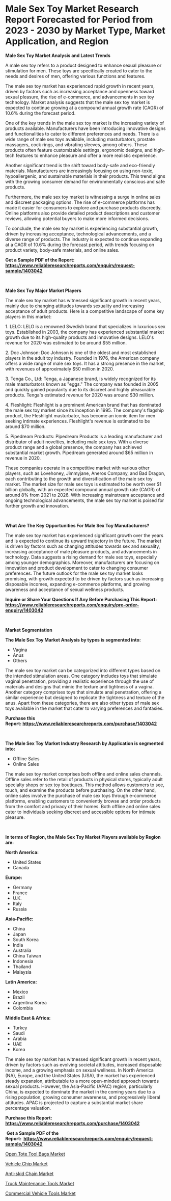 <p><h1>Male Sex Toy Market Research Report Forecasted for Period from 2023 -  2030 by Market Type, Market Application, and Region</h1></p><p><strong>Male Sex Toy Market Analysis and Latest Trends</strong></p>
<p><p>A male sex toy refers to a product designed to enhance sexual pleasure or stimulation for men. These toys are specifically created to cater to the needs and desires of men, offering various functions and features.</p><p>The male sex toy market has experienced rapid growth in recent years, driven by factors such as increasing acceptance and openness toward sexual pleasure, the rise of e-commerce, and advancements in sex toy technology. Market analysis suggests that the male sex toy market is expected to continue growing at a compound annual growth rate (CAGR) of 10.6% during the forecast period.</p><p>One of the key trends in the male sex toy market is the increasing variety of products available. Manufacturers have been introducing innovative designs and functionalities to cater to different preferences and needs. There is a wide range of male sex toys available, including masturbators, prostate massagers, cock rings, and vibrating sleeves, among others. These products often feature customizable settings, ergonomic designs, and high-tech features to enhance pleasure and offer a more realistic experience.</p><p>Another significant trend is the shift toward body-safe and eco-friendly materials. Manufacturers are increasingly focusing on using non-toxic, hypoallergenic, and sustainable materials in their products. This trend aligns with the growing consumer demand for environmentally conscious and safe products.</p><p>Furthermore, the male sex toy market is witnessing a surge in online sales and discreet packaging options. The rise of e-commerce platforms has made it easier for consumers to explore and purchase products discreetly. Online platforms also provide detailed product descriptions and customer reviews, allowing potential buyers to make more informed decisions.</p><p>To conclude, the male sex toy market is experiencing substantial growth, driven by increasing acceptance, technological advancements, and a diverse range of products. The industry is expected to continue expanding at a CAGR of 10.6% during the forecast period, with trends focusing on product variety, body-safe materials, and online sales.</p></p>
<p><strong>Get a Sample PDF of the Report:&nbsp; <a href="https://www.reliableresearchreports.com/enquiry/request-sample/1403042">https://www.reliableresearchreports.com/enquiry/request-sample/1403042</a></strong></p>
<p>&nbsp;</p>
<p><strong>Male Sex Toy Major Market Players</strong></p>
<p><p>The male sex toy market has witnessed significant growth in recent years, mainly due to changing attitudes towards sexuality and increasing acceptance of adult products. Here is a competitive landscape of some key players in this market:</p><p>1. LELO: LELO is a renowned Swedish brand that specializes in luxurious sex toys. Established in 2003, the company has experienced substantial market growth due to its high-quality products and innovative designs. LELO's revenue for 2020 was estimated to be around $55 million.</p><p>2. Doc Johnson: Doc Johnson is one of the oldest and most established players in the adult toy industry. Founded in 1976, the American company offers a wide range of male sex toys. It has a strong presence in the market, with revenues of approximately $50 million in 2020.</p><p>3. Tenga Co., Ltd: Tenga, a Japanese brand, is widely recognized for its male masturbators known as "eggs." The company was founded in 2005 and quickly gained popularity due to its discreet and highly pleasurable products. Tenga's estimated revenue for 2020 was around $30 million.</p><p>4. Fleshlight: Fleshlight is a prominent American brand that has dominated the male sex toy market since its inception in 1995. The company's flagship product, the Fleshlight masturbator, has become an iconic item for men seeking intimate experiences. Fleshlight's revenue is estimated to be around $70 million.</p><p>5. Pipedream Products: Pipedream Products is a leading manufacturer and distributor of adult novelties, including male sex toys. With a diverse product range and a global presence, the company has achieved substantial market growth. Pipedream generated around $65 million in revenue in 2020.</p><p>These companies operate in a competitive market with various other players, such as Lovehoney, Jimmyjane, Aneros Company, and Bad Dragon, each contributing to the growth and diversification of the male sex toy market. The market size for male sex toys is estimated to be worth over $1 billion globally, with an expected compound annual growth rate (CAGR) of around 8% from 2021 to 2026. With increasing mainstream acceptance and ongoing technological advancements, the male sex toy market is poised for further growth and innovation.</p></p>
<p>&nbsp;</p>
<p><strong>What Are The Key Opportunities For Male Sex Toy Manufacturers?</strong></p>
<p><p>The male sex toy market has experienced significant growth over the years and is expected to continue its upward trajectory in the future. The market is driven by factors such as changing attitudes towards sex and sexuality, increasing acceptance of male pleasure products, and advancements in technology. Data suggests a rising demand for male sex toys, especially among younger demographics. Moreover, manufacturers are focusing on innovation and product development to cater to changing consumer preferences. The future outlook for the male sex toy market looks promising, with growth expected to be driven by factors such as increasing disposable incomes, expanding e-commerce platforms, and growing awareness and acceptance of sexual wellness products.</p></p>
<p><strong>Inquire or Share Your Questions If Any Before Purchasing This Report: <a href="https://www.reliableresearchreports.com/enquiry/pre-order-enquiry/1403042">https://www.reliableresearchreports.com/enquiry/pre-order-enquiry/1403042</a></strong></p>
<p>&nbsp;</p>
<p><strong>Market Segmentation</strong></p>
<p><strong>The Male Sex Toy Market Analysis by types is segmented into:</strong></p>
<p><ul><li>Vagina</li><li>Anus</li><li>Others</li></ul></p>
<p><p>The male sex toy market can be categorized into different types based on the intended stimulation areas. One category includes toys that simulate vaginal penetration, providing a realistic experience through the use of materials and designs that mimic the texture and tightness of a vagina. Another category comprises toys that simulate anal penetration, offering a similar experience but designed to replicate the tightness and texture of the anus. Apart from these categories, there are also other types of male sex toys available in the market that cater to varying preferences and fantasies.</p></p>
<p><strong>Purchase this Report:&nbsp;<a href="https://www.reliableresearchreports.com/purchase/1403042">https://www.reliableresearchreports.com/purchase/1403042</a></strong></p>
<p>&nbsp;</p>
<p><strong>The Male Sex Toy Market Industry Research by Application is segmented into:</strong></p>
<p><ul><li>Offline Sales</li><li>Online Sales</li></ul></p>
<p><p>The male sex toy market comprises both offline and online sales channels. Offline sales refer to the retail of products in physical stores, typically adult specialty shops or sex toy boutiques. This method allows customers to see, touch, and examine the products before purchasing. On the other hand, online sales involve the purchase of male sex toys through e-commerce platforms, enabling customers to conveniently browse and order products from the comfort and privacy of their homes. Both offline and online sales cater to individuals seeking discreet and accessible options for intimate pleasure.</p></p>
<p>&nbsp;</p>
<p><strong>In terms of Region, the Male Sex Toy Market Players available by Region are:</strong></p>
<p>
    <p> <strong> North America: </strong>
        <ul>
            <li>United States</li>
            <li>Canada</li>
        </ul>
        </p> 
    <p> <strong> Europe: </strong>
        <ul>
            <li>Germany</li>
            <li>France</li>
            <li>U.K.</li>
            <li>Italy</li>
            <li>Russia</li>
        </ul>
        </p> 
    <p> <strong> Asia-Pacific: </strong>
        <ul>
            <li>China</li>
            <li>Japan</li>
            <li>South Korea</li>
            <li>India</li>
            <li>Australia</li>
            <li>China Taiwan</li>
            <li>Indonesia</li>
            <li>Thailand</li>
            <li>Malaysia</li>
        </ul>
        </p> 
    <p> <strong> Latin America: </strong>
        <ul>
            <li>Mexico</li>
            <li>Brazil</li>
            <li>Argentina Korea</li>
            <li>Colombia</li>
        </ul>
        </p> 
    <p> <strong> Middle East & Africa: </strong>
        <ul>
            <li>Turkey</li>
            <li>Saudi</li>
            <li>Arabia</li>
            <li>UAE</li>
            <li>Korea</li>
        </ul>
    </p>
    </p>
<p><p>The male sex toy market has witnessed significant growth in recent years, driven by factors such as evolving societal attitudes, increased disposable income, and a growing emphasis on sexual wellness. In North America (NA), Europe, and the United States (USA), the market has experienced steady expansion, attributable to a more open-minded approach towards sexual products. However, the Asia-Pacific (APAC) region, particularly China, is expected to dominate the market in the coming years due to a rising population, growing consumer awareness, and progressively liberal attitudes. APAC is projected to capture a substantial market share percentage valuation.</p></p>
<p><strong>Purchase this Report: <a href="https://www.reliableresearchreports.com/purchase/1403042">https://www.reliableresearchreports.com/purchase/1403042</a></strong></p>
<p>&nbsp;<strong>Get a Sample PDF of the Report:&nbsp;&nbsp;<a href="https://www.reliableresearchreports.com/enquiry/request-sample/1403042">https://www.reliableresearchreports.com/enquiry/request-sample/1403042</a></strong></p>
<p><strong></strong></p>
<p><p><a href="https://medium.com/@akshatreportprime/open-tote-tool-bags-market-size-and-market-trends-complete-industry-overview-2023-to-2030-ea086ff0f00f">Open Tote Tool Bags Market</a></p><p><a href="https://github.com/aasishrp01/Market-Research-Report-List-1/blob/main/vehicle-chip-market.md">Vehicle Chip Market</a></p><p><a href="https://github.com/rahu1506/Market-Research-Report-List-1/blob/main/anti-skid-chain-market.md">Anti-skid Chain Market</a></p><p><a href="https://medium.com/@krishna_35021/truck-maintenance-tools-nbsp-market-focuses-on-market-share-size-and-projected-forecast-till-2030-44394e91f075">Truck Maintenance Tools Market</a></p><p><a href="https://medium.com/@krish.reportprime/commercial-vehicle-tools-market-trends-and-market-analysis-forecasted-for-period-2023-2030-e06a5715ce27">Commercial Vehicle Tools Market</a></p></p>